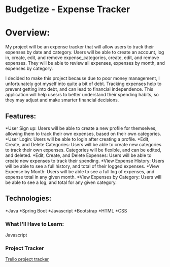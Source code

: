 # Budgetize - Expense Tracker

# Overview:

My project will be an expense tracker that will allow users to track their expenses by date and category. Users will be able to create an account, log in, create, edit, and remove expense_categories, create, edit, and remove expenses. They will be able to review all expenses, expenses by month, and expenses by category.

I decided to make this project because due to poor money management, I unfortunately got myself into quite a bit of debt. Tracking expenses help to prevent getting into debt, and can lead to financial independence. This application will help usesrs to better understand their spending habits, so they may adjust and make smarter financial decisions.


## Features:

*User Sign up: Users will be able to create a new profile for themselves, allowing them to track their own expenses, based on their own categories.
*User Login: Users will be able to login after creating a profile. 
*Edit, Create, and Delete Categories: Users will be able to create new categories to track their own expenses. Categories will be flexible, and can be edited, and deleted.
*Edit, Create, and Delete Expenses: Users will be able to create new expenses to track their spending. 
*View Expense History: Users will be able to see a full history, and total of their logged expenses.
*View Expense by Month: Users will be able to see a full log of expenses, and expense total in any given month.
*View Expenses by Category: Users will be able to see a log, and total for any given category.



## Technologies:

*Java
*Spring Boot
*Javascript
*Bootstrap
*HTML
*CSS


### What I'll Have to Learn:

Javascript

### Project Tracker

[Trello project tracker](https://trello.com/b/0oxuqyd8/budgetize)
